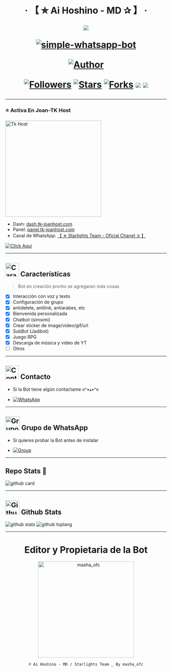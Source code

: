 <h1 align="center">‧ 【 ✯ Ai Hoshino - MD ✰ 】 ‧
</p>
<p>
        <img src= "https://telegra.ph/file/89fa6a3c8e9cedda6f5ca.jpg">
    </p>
    <p align="center">
        <a href="#"><img title="simple-whatsapp-bot" src="https://img.shields.io/badge/-SIMPLE--WHATSAPP--BOT-green?colorA=%23ff0000&colorB=%23017e40&style=for-the-badge"></a>
    </p>
    <p>
        <a href="https://github.com/Webon123123/Ai-hoshino-bot-whatssap-"><img title="Author" src="https://img.shields.io/badge/Author-masha_ofc-purple.svg?style=for-the-badge&logo=github"></a>
    </p>
    <p>
        <a href="https://github.com/Webon123123/Ai-hoshino-bot-whatssap-/followers"><img title="Followers" src="https://img.shields.io/github/followers/Webon123123?color=blue&style=flat-square"></a>
        <a href="https://github.com/Webon123123/Ai-hoshino-bot-whatssap-/stargazers/"><img title="Stars" src="https://img.shields.io/github/stars/Webon123123/Ai-hoshino-bot-whatssap-?color=red&style=flat-square"></a>
        <a href="https://github.com/Webon123123/Ai-hoshino-bot-whatssap-/network/members"><img title="Forks" src="http://img.shields.io/github/forks/Webon123123/Ai-hoshino-bot-whatssap-?color=red&style=flat-square"></a>
        <a href="#"><img src="https://img.shields.io/badge/MANTENIMIENTO-SI-blue.svg"></a>
        <img src="https://img.shields.io/github/repo-size/Webon123123/Ai-hoshino-bot-whatssap-" /> <br>
   </p>
   <p>
</h1>

---------

### ⭐ Activa En Joan-TK Host

<a href="dash.tk-joanhost.com"><img src="https://images.app.goo.gl/tgH49FVqvvNEyTsY7" width="300" height="300" alt="Tk Host"/></a>

- Dash: [dash.tk-joanhost.com](dash.tk-joanhost.com/login)
- Panel: [panel.tk-joanhost.com](https://panel.tk-joanhost.com)
- Canal de WhatsApp: [【 ✯ Starlights Team - Oficial Chanel ✰ 】](https://whatsapp.com/channel/0029Vak9Hmd1iUxdfDUdCK1w)

[![Click Aquí](https://img.shields.io/badge/Soporte-25D366?style=for-the-badge&logo=whatsapp&logoColor=white)](https://wa.me/595976230899)

---------

## <img src="https://i.pinimg.com/originals/73/69/6e/73696e022df7cd5cb3d999c6875361dd.gif" alt="Características" width="42" height="42"> Características

> Bot en creación pronto se agregaran más cosas 

- [x] Interacción con voz y texto
- [x] Configuración de grupo
- [x] antidelete, antilink, antiarabes, etc
- [x] Bienvenida personalizada
- [x] Chatbot (simsimi)
- [x] Crear sticker de image/video/gif/url
- [x] SubBot (Jadibot)
- [x] Juego RPG
- [x] Descarga de música y video de YT
- [ ] Otros

---------

## <img src="https://i.pinimg.com/originals/19/80/6e/19806e91932e6054965fc83b85241270.gif" alt="Contacto" width="42" height="42"> Contacto

- Si la Bot tiene algún contactame ฅ^•ﻌ•^ฅ

* <a href="https://wa.me/595976230899"><img alt="WhatsApp" src="https://img.shields.io/badge/WhatsApp-25D366?style=for-the-badge&logo=whatsapp&logoColor=white"/></a>

---------

## <img src="https://static.wikia.nocookie.net/nyancat/images/d/d3/Nyan-cat.gif/revision/latest/scale-to-width-down/400?cb=20131231222500&path-prefix=es" alt="Grupo" width="45" height="43"> Grupo de WhatsApp

- Si quieres probar la Bot antes de instalar

* <a href="wa.me/51953432204"><img alt="Group" src="https://img.shields.io/badge/Group-25D366?style=for-the-badge&logo=whatsapp&logoColor=white"/></a>

---------

## Repo Stats 🔭

![github card](https://github-readme-stats.vercel.app/api/pin/?username=Webon123123&repo=Ai-hoshino-bot-whatssap-&theme=chartreuse-dark)

---------

## <img src="https://raw.githubusercontent.com/vilcajoal/vilcajoal/master/assets/octocat-anime.gif" alt="Github" width="44" height="44"> Github Stats

![github stats](https://github-readme-stats.vercel.app/api?username=Webon123123&show_icons=true&theme=chartreuse-dark)
![github toplang](https://github-readme-stats.vercel.app/api/top-langs/?username=Webon123123&layout=compact&theme=chartreuse-dark)

---------
<div align="center">
  <h1 align="center">Editor y Propietaria de la Bot</h1>

<a href="https://atom.bio/masha_ofc"><img src="https://github.com/AikerDev.png" width="300" height="300" alt="masha_ofc"/></a>

`© Ai Hoshino - MD / Starlights Team _ By masha_ofc`
